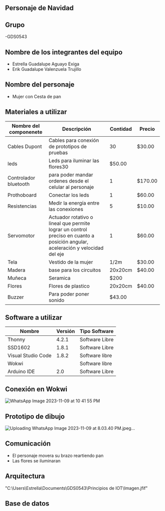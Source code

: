 ## Personaje de Navidad
## Grupo
-GDS0543
## Nombre de los integrantes del equipo
 - Estrella Guadalupe Aguayo Exiga
 - Erik Guadalupe Valenzuela Trujillo
## Nombre del personaje   
- Mujer con Cesta de pan
## Materiales a utilizar
|Nombre del componenete|Descripción|Contidad|Precio|
|-|-|-|-|
|Cables Dupont|Cables para conexión de prototipos de pruebas|30|$30.00|
|leds|Leds para iluminar las flores30|$50.00|
|Controlador bluetooth|para poder mandar ordenes desde el celular al personaje|1|$170.00|
|Prothoboard|Conectar los leds|1|$60.00|
|Resistencias|Medir la energía entre las conexiones|5|$10.00|
|Servomotor|	Actuador rotativo o lineal que permite lograr un control preciso en cuanto a posición angular, aceleración y velocidad del eje|1|$60.00|
|Tela|Vestido de la mujer|1/2m|$30.00|
|Madera|base para los circuitos|20x20cm|$40.00|
|Muñeca|Seramica|$200|
|Flores|Flores de plastico|20x20cm|$40.00|
|Buzzer|Para poder poner sonido|$43.00|

## Software a utilizar
|Nombre|Versión|Tipo Software|
|-|-|-|
|Thonny|4.2.1|Software Libre|
|SSD1602|1.8.1|Software Libre|
|Visual Studio Code|1.8.2|Software libre|
|Wokwi||Software libre|
|Arduino IDE|2.0|Software Libre|

## Conexión en Wokwi
![WhatsApp Image 2023-11-09 at 10 41 55 PM](https://github.com/ErikVTrujillo/PersonajeNavidad/assets/116902387/c247c0c8-9356-4d4c-bf7f-8f167c2d25bb)


## Prototipo de dibujo
![Uploading WhatsApp Image 2023-11-09 at 8.03.40 PM.jpeg…]()


## Comunicación
- El personaje movera su brazo reartiendo pan
- Las flores se iluminaran
  
## Arquitectura
"C:\Users\Estrella\Documents\GDS0543\Principios de IOT\Imagen.jfif"

## Base de datos
